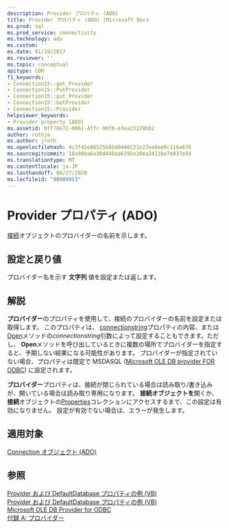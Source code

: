 ```yaml
---
description: Provider プロパティ (ADO)
title: Provider プロパティ (ADO) |Microsoft Docs
ms.prod: sql
ms.prod_service: connectivity
ms.technology: ado
ms.custom: ''
ms.date: 01/19/2017
ms.reviewer: ''
ms.topic: conceptual
apitype: COM
f1_keywords:
- Connection15::get_Provider
- Connection15::PutProvider
- Connection15::put_Provider
- Connection15::GetProvider
- Connection15::Provider
helpviewer_keywords:
- Provider property [ADO]
ms.assetid: 0ff70e72-0061-4ffc-90fb-e3ea23129bb2
author: rothja
ms.author: jroth
ms.openlocfilehash: 4c3f45e8652568bd0440121e27ee6ee0c116e676
ms.sourcegitcommit: 18a98ea6a30d448aa6195e10ea2413be7e837e94
ms.translationtype: MT
ms.contentlocale: ja-JP
ms.lasthandoff: 08/27/2020
ms.locfileid: "88989913"
---
```

# <a name="provider-property-ado"></a>Provider プロパティ (ADO)
[接続](./connection-object-ado.md)オブジェクトのプロバイダーの名前を示します。  
  
## <a name="settings-and-return-values"></a>設定と戻り値  
 プロバイダー名を示す **文字列** 値を設定または返します。  
  
## <a name="remarks"></a>解説  
 **プロバイダー**のプロパティを使用して、接続のプロバイダーの名前を設定または取得します。 このプロパティは、 [connectionstring](./connectionstring-property-ado.md)プロパティの内容、または[Open](./open-method-ado-connection.md)メソッドの*connectionstring*引数によって設定することもできます。ただし、 **Open**メソッドを呼び出しているときに複数の場所でプロバイダーを指定すると、予期しない結果になる可能性があります。 プロバイダーが指定されていない場合、プロパティは既定で MSDASQL ([Microsoft OLE DB provider FOR ODBC](../../guide/appendixes/microsoft-ole-db-provider-for-odbc.md)) に設定されます。  
  
 **プロバイダー**プロパティは、接続が閉じられている場合は読み取り/書き込みが、開いている場合は読み取り専用になります。 **接続オブジェクトを**開くか、**接続**オブジェクトの[Properties](./properties-collection-ado.md)コレクションにアクセスするまで、この設定は有効になりません。 設定が有効でない場合は、エラーが発生します。  
  
## <a name="applies-to"></a>適用対象  
 [Connection オブジェクト (ADO)](./connection-object-ado.md)  
  
## <a name="see-also"></a>参照  
 [Provider および DefaultDatabase プロパティの例 (VB)](./provider-and-defaultdatabase-properties-example-vb.md)   
 [Provider および DefaultDatabase プロパティの例 (VB)](./provider-and-defaultdatabase-properties-example-vb.md)   
 [Microsoft OLE DB Provider for ODBC](../../guide/appendixes/microsoft-ole-db-provider-for-odbc.md)   
 [付録 A: プロバイダー](../../guide/appendixes/appendix-a-providers.md)
